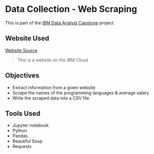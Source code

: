 <h1>Data Collection - Web Scraping</h1>

<p>This is part of the <a href = 'https://github.com/FaiLuReH3Ro/IBM-DataAnalyst-Capstone'>IBM Data Analyst Capstone</a> project.</p>

<h2>Website Used</h2>

<a href = 'https://cf-courses-data.s3.us.cloud-object-storage.appdomain.cloud/IBM-DA0321EN-SkillsNetwork/labs/datasets/Programming_Languages.html'>Website Source</a>
> This is a website on the IBM Cloud

<h2>Objectives</h2>

* Extract information from a given website 
* Scrape the names of the programming languages & average salary
* Write the scraped data into a CSV file

<h2>Tools Used</h2>

* Jupyter notebook
* Python
* Pandas
* Beautiful Soup
* Requests

